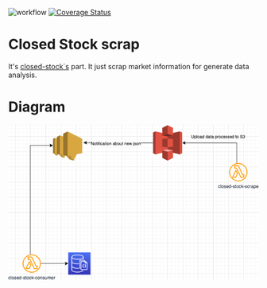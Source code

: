 ![workflow](https://github.com/riquellopes/closed-stock-scrape/actions/workflows/python-app.yml/badge.svg)
[![Coverage Status](https://coveralls.io/repos/github/riquellopes/closed-stock-scrape/badge.svg?branch=master)](https://coveralls.io/github/riquellopes/closed-stock-scrape?branch=master)


Closed Stock scrap
==================

It's [closed-stock`s](https://github.com/riquellopes/closed-stock) part. It just scrap market information for generate data analysis.

Diagram
=======
![Diagram](closed-stock.png)
